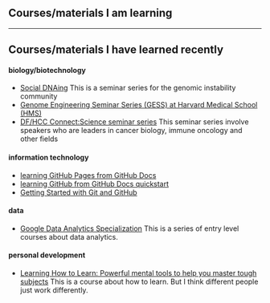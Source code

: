 ## Courses/materials I am learning




---
## Courses/materials I have learned recently
#### biology/biotechnology
- [Social DNAing](https://www.cancer.columbia.edu/research/programs/cancer-genomics-and-epigenomics/social-dnaing)
This is a seminar series for the genomic instability community
- [Genome Engineering Seminar Series (GESS) at Harvard Medical School (HMS)](https://gess.hms.harvard.edu/)
- [DF/HCC Connect:Science seminar series](https://www.dfhcc.harvard.edu/events/dfhcc-connecting-the-scientific-community-seminar-series/)
This seminar series involve speakers who are leaders in cancer biology, immune oncology and other fields

#### information technology
- [learning GitHub Pages from GitHub Docs](https://docs.github.com/en/pages)
- [learning GitHub from GitHub Docs quickstart](https://docs.github.com/en/get-started/quickstart)
- [Getting Started with Git and GitHub](https://coursera.org/share/15113bc5f0031ad907579ed1a8a75e8b)

#### data
- [Google Data Analytics Specialization](https://coursera.org/share/f7d3c7133483120646ada6e7831b3b2e)
This is a series of entry level courses about data analytics.


#### personal development
- [Learning How to Learn: Powerful mental tools to help you master tough subjects](https://coursera.org/share/a35c35ab24cc5e9dce0c932acda16129)
This is a course about how to learn. But I think different people just work differently.
